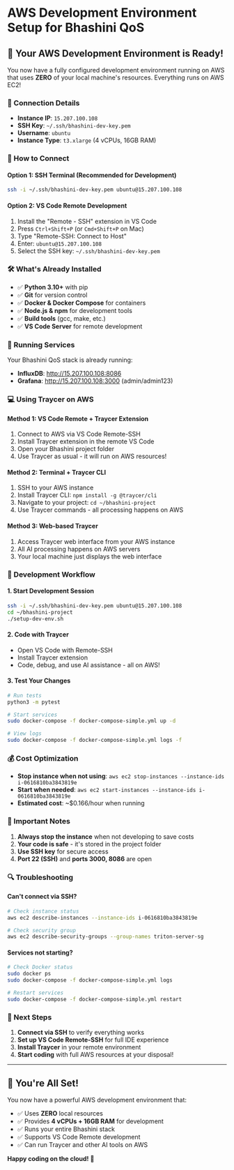 # AWS Development Environment Setup for Bhashini QoS

## 🚀 Your AWS Development Environment is Ready!

You now have a fully configured development environment running on AWS that uses **ZERO** of your local machine's resources. Everything runs on AWS EC2!

### 📍 Connection Details
- **Instance IP**: `15.207.100.108`
- **SSH Key**: `~/.ssh/bhashini-dev-key.pem`
- **Username**: `ubuntu`
- **Instance Type**: `t3.xlarge` (4 vCPUs, 16GB RAM)

### 🔌 How to Connect

#### Option 1: SSH Terminal (Recommended for Development)
```bash
ssh -i ~/.ssh/bhashini-dev-key.pem ubuntu@15.207.100.108
```

#### Option 2: VS Code Remote Development
1. Install the "Remote - SSH" extension in VS Code
2. Press `Ctrl+Shift+P` (or `Cmd+Shift+P` on Mac)
3. Type "Remote-SSH: Connect to Host"
4. Enter: `ubuntu@15.207.100.108`
5. Select the SSH key: `~/.ssh/bhashini-dev-key.pem`

### 🛠️ What's Already Installed
- ✅ **Python 3.10+** with pip
- ✅ **Git** for version control
- ✅ **Docker & Docker Compose** for containers
- ✅ **Node.js & npm** for development tools
- ✅ **Build tools** (gcc, make, etc.)
- ✅ **VS Code Server** for remote development

### 🐳 Running Services
Your Bhashini QoS stack is already running:
- **InfluxDB**: http://15.207.100.108:8086
- **Grafana**: http://15.207.100.108:3000 (admin/admin123)

### 💻 Using Traycer on AWS

#### Method 1: VS Code Remote + Traycer Extension
1. Connect to AWS via VS Code Remote-SSH
2. Install Traycer extension in the remote VS Code
3. Open your Bhashini project folder
4. Use Traycer as usual - it will run on AWS resources!

#### Method 2: Terminal + Traycer CLI
1. SSH to your AWS instance
2. Install Traycer CLI: `npm install -g @traycer/cli`
3. Navigate to your project: `cd ~/bhashini-project`
4. Use Traycer commands - all processing happens on AWS

#### Method 3: Web-based Traycer
1. Access Traycer web interface from your AWS instance
2. All AI processing happens on AWS servers
3. Your local machine just displays the web interface

### 🔧 Development Workflow

#### 1. Start Development Session
```bash
ssh -i ~/.ssh/bhashini-dev-key.pem ubuntu@15.207.100.108
cd ~/bhashini-project
./setup-dev-env.sh
```

#### 2. Code with Traycer
- Open VS Code with Remote-SSH
- Install Traycer extension
- Code, debug, and use AI assistance - all on AWS!

#### 3. Test Your Changes
```bash
# Run tests
python3 -m pytest

# Start services
sudo docker-compose -f docker-compose-simple.yml up -d

# View logs
sudo docker-compose -f docker-compose-simple.yml logs -f
```

### 💰 Cost Optimization
- **Stop instance when not using**: `aws ec2 stop-instances --instance-ids i-0616810ba3843819e`
- **Start when needed**: `aws ec2 start-instances --instance-ids i-0616810ba3843819e`
- **Estimated cost**: ~$0.166/hour when running

### 🚨 Important Notes
1. **Always stop the instance** when not developing to save costs
2. **Your code is safe** - it's stored in the project folder
3. **Use SSH key** for secure access
4. **Port 22 (SSH)** and **ports 3000, 8086** are open

### 🔍 Troubleshooting

#### Can't connect via SSH?
```bash
# Check instance status
aws ec2 describe-instances --instance-ids i-0616810ba3843819e

# Check security group
aws ec2 describe-security-groups --group-names triton-server-sg
```

#### Services not starting?
```bash
# Check Docker status
sudo docker ps
sudo docker-compose -f docker-compose-simple.yml logs

# Restart services
sudo docker-compose -f docker-compose-simple.yml restart
```

### 🎯 Next Steps
1. **Connect via SSH** to verify everything works
2. **Set up VS Code Remote-SSH** for full IDE experience
3. **Install Traycer** in your remote environment
4. **Start coding** with full AWS resources at your disposal!

---

## 🎉 You're All Set!

You now have a powerful AWS development environment that:
- ✅ Uses **ZERO** local resources
- ✅ Provides **4 vCPUs + 16GB RAM** for development
- ✅ Runs your entire Bhashini stack
- ✅ Supports VS Code Remote development
- ✅ Can run Traycer and other AI tools on AWS

**Happy coding on the cloud! 🚀**
